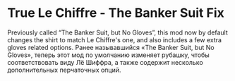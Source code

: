 # True Le Chiffre - The Banker Suit Fix
Previously called “The Banker Suit, but No Gloves”, this mod now by default changes the shirt to match Le Chiffre's one, and also includes a few extra gloves related options.
Ранее называвшийся «The Banker Suit, but No Gloves», теперь этот мод по умолчанию изменяет рубашку, чтобы соответствовать виду Лё Шиффра, а также содержит несколько дополнительных перчаточных опций.
